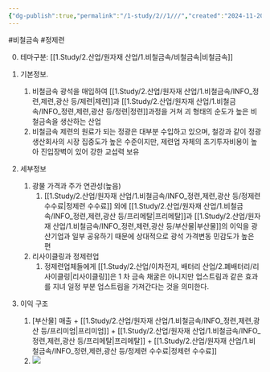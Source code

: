 ```yaml
---
{"dg-publish":true,"permalink":"/1-study/2//1///","created":"2024-11-20T21:02:28.787+09:00","updated":"2025-06-26T12:52:06.434+09:00"}
---
```


#비철금속 #정제련


0. 테마구분: [[1.Study/2.산업/원자재 산업/1.비철금속/비철금속\|비철금속]]


1. 기본정보.
	1. 비철금속 광석을 매입하여 [[1.Study/2.산업/원자재 산업/1.비철금속/INFO_정련,제련,광산 등/제련\|제련]]과 [[1.Study/2.산업/원자재 산업/1.비철금속/INFO_정련,제련,광산 등/정련\|정련]]과정을 거쳐 괴 형태의 순도가 높은 비철금속을 생산하는 산업
	2. 비철금속 제련의 원료가 되는 정광은 대부분 수입하고 있으며, 철강과 같이 정광 생산회사의 시장 집중도가 높은 수준이지만, 제련업 자체의 초기투자비용이 높아 진입장벽이 있어 강한 교섭력 보유 


2. 세부정보
	1. 광물 가격과 주가 연관성(높음)
		1. [[1.Study/2.산업/원자재 산업/1.비철금속/INFO_정련,제련,광산 등/정제련 수수료\|정제련 수수료]] 외에 [[1.Study/2.산업/원자재 산업/1.비철금속/INFO_정련,제련,광산 등/프리메탈\|프리메탈]]과 [[1.Study/2.산업/원자재 산업/1.비철금속/INFO_정련,제련,광산 등/부산물\|부산물]]의 이익을 광산기업과 일부 공유하기 때문에 상대적으로 광석 가격변동 민감도가 높은 편   
	2. 리사이클링과 정제련업
		1. 정제련업체들에게 [[1.Study/2.산업/이차전지, 배터리 산업/2.폐배터리/리사이클링\|리사이클링]]은 1 차 금속 채굴은 아니지만 업스트림과 같은 효과를 지녀 일정 부분 업스트림을 가져간다는 것을 의미한다. 


3. 이익 구조
	1. [부산물] 매출 + [[1.Study/2.산업/원자재 산업/1.비철금속/INFO_정련,제련,광산 등/프리미엄\|프리미엄]] + [[1.Study/2.산업/원자재 산업/1.비철금속/INFO_정련,제련,광산 등/프리메탈\|프리메탈]] + [[1.Study/2.산업/원자재 산업/1.비철금속/INFO_정련,제련,광산 등/정제련 수수료\|정제련 수수료]]
	2. ![](https://i.imgur.com/QoEh9A9.png)
